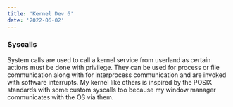 ```yaml
---
title: 'Kernel Dev 6'
date: '2022-06-02'
---
```


### Syscalls

System calls are used to call a kernel service from userland as certain actions must be done with privilege. They can be used for process or file communication along with for interprocess communication and are invoked with software interrupts. My kernel like others is inspired by the POSIX standards with some custom syscalls too because my window manager communicates with the OS via them. 

